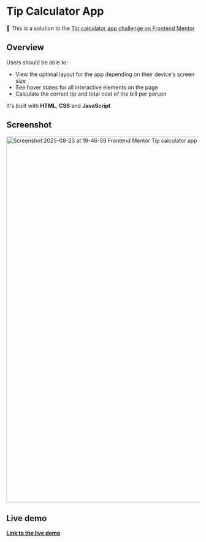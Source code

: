 # Tip Calculator App

🚀 This is a solution to the [Tip calculator app challenge on Frontend Mentor](https://www.frontendmentor.io/challenges/tip-calculator-app-ugJNGbJUX)


## Overview

Users should be able to:

- View the optimal layout for the app depending on their device's screen size
- See hover states for all interactive elements on the page
- Calculate the correct tip and total cost of the bill per person


It's built with **HTML**, **CSS** and **JavaScript**


## Screenshot

<img width="1920" height="955" alt="Screenshot 2025-08-23 at 19-46-59 Frontend Mentor Tip calculator app" src="https://github.com/user-attachments/assets/2b74eea5-4895-4aa0-98b7-74369d8848f6" />


## Live demo

**[Link to the live demo](https://anton-mirazchiyski.github.io/Tip-Calculator-App/)**
